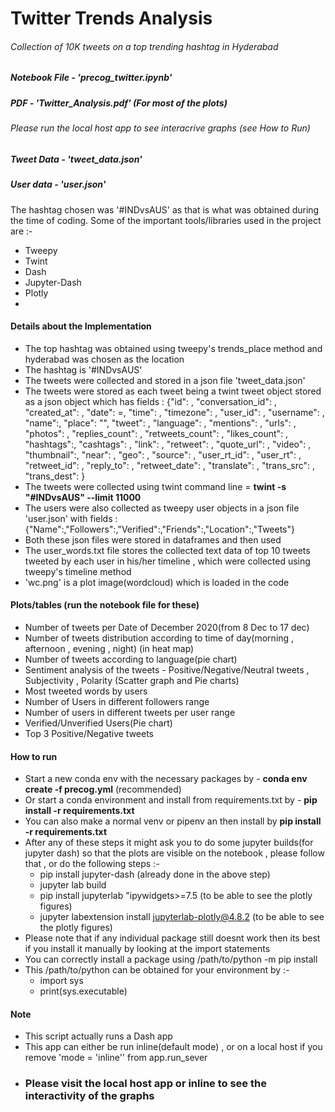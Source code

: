 # Twitter Trends Analysis

###### Collection of 10K tweets on a top trending hashtag in Hyderabad
##### Notebook File - 'precog_twitter.ipynb'
##### PDF - 'Twitter_Analysis.pdf' (For most of the plots)
###### Please run the local host app to see interacrive graphs (see How to Run)
##### Tweet Data - 'tweet_data.json'
##### User data - 'user.json'

The hashtag chosen was '#INDvsAUS' as that is what was obtained during the time of coding. Some of the important tools/libraries used in the project are :-

- Tweepy
- Twint
- Dash
- Jupyter-Dash
- Plotly
- 

#### Details about the Implementation
- The top hashtag was obtained using tweepy's trends_place method and hyderabad was chosen as the location
- The hashtag is '#INDvsAUS'
- The tweets were collected and stored in a json file 'tweet_data.json'
- The tweets were stored as each tweet being a twint tweet object stored as a json object which has fields : {"id": , "conversation_id": , "created_at": , "date": =, "time": , "timezone": , "user_id": , "username": , "name":, "place": "", "tweet": , "language": , "mentions": , "urls": , "photos": , "replies_count": , "retweets_count": , "likes_count": , "hashtags":, "cashtags": , "link": , "retweet": , "quote_url": , "video": , "thumbnail":, "near": , "geo": , "source": , "user_rt_id": , "user_rt": , "retweet_id": , "reply_to": , "retweet_date": , "translate": , "trans_src": , "trans_dest": }
- The tweets were collected using twint command line = **twint -s "#INDvsAUS" --limit 11000**
- The users were also collected as tweepy user objects in a json file 'user.json' with fields : {"Name":,"Followers":,"Verified":,"Friends":,"Location":,"Tweets"}
- Both these json files were stored in dataframes and then used
- The user_words.txt file stores the collected text data of top 10 tweets tweeted by each user in his/her timeline , which were collected using tweepy's timeline method
- 'wc.png' is a plot image(wordcloud) which is loaded in the code

#### Plots/tables (run the notebook file for these)
- Number of tweets per Date of December 2020(from 8 Dec to 17 dec)
- Number of tweets distribution according to time of day(morning , afternoon , evening , night) (in heat map)
- Number of tweets according to language(pie chart)
- Sentiment analysis of the tweets - Positive/Negative/Neutral tweets , Subjectivity , Polarity (Scatter graph and Pie charts)
- Most tweeted words by users
- Number of Users in different followers range
- Number of users in different tweets per user range
- Verified/Unverified Users(Pie chart)
- Top 3 Positive/Negative tweets

#### How to run

- Start a new conda env with the necessary packages by - **conda env create -f precog.yml** (recommended)
- Or start a conda environment and install from requirements.txt by - **pip install -r requirements.txt**
-  You can also make a normal venv or pipenv an then install by **pip install -r requirements.txt**
- After any of these steps it might ask you to do some jupyter builds(for jupyter dash) so that the plots are visible on the notebook , please follow that , or do the following steps :- 
    - pip install jupyter-dash (already done in the above step)
    - jupyter lab build 
    - pip install jupyterlab "ipywidgets>=7.5  (to be able to see the plotly figures)
    - jupyter labextension install jupyterlab-plotly@4.8.2 (to be able to see the plotly figures)
- Please note that if any individual package still doesnt work then its best if you install it manually by looking at the import statements
- You can correctly install a package using /path/to/python -m pip install <package name>
- This /path/to/python can be obtained for your environment by :- 
    - import sys
    - print(sys.executable)
  

#### Note
- This script actually runs a Dash app
- This app can either be run inline(default mode) , or on a local host if you remove 'mode = 'inline'' from app.run_sever
- ### **Please visit the local host app or inline to see the interactivity of the graphs**
